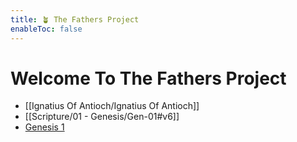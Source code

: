 ```yaml
---
title: 🪴 The Fathers Project
enableToc: false
---
```


# Welcome To The Fathers Project

- [[Ignatius Of Antioch/Ignatius Of Antioch]]
- [[Scripture/01 - Genesis/Gen-01#v6]]
- [Genesis 1](1Cor-16#v18)